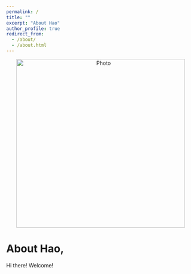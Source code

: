 ```yaml
---
permalink: /
title: ""
excerpt: "About Hao"
author_profile: true
redirect_from: 
  - /about/
  - /about.html
---
```


<p align="center">
  <img src="https://haoxsia.github.io/images/profile_hx.png?raw=true" alt="Photo" style="width: 450px;"/> 
</p>

About Hao,
======
Hi there! Welcome!






